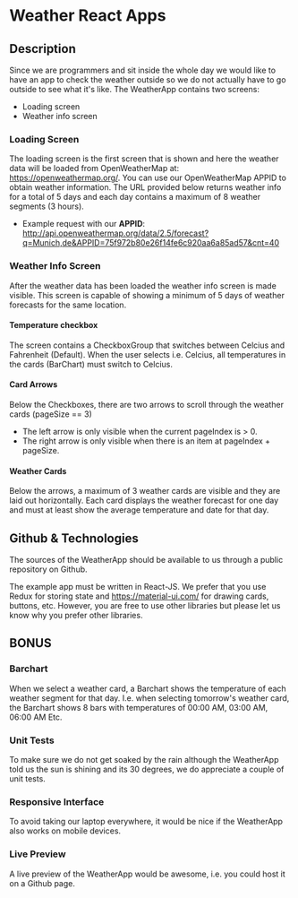 # Weather React Apps

## Description

Since we are programmers and sit inside the whole day we would like to have an app to check the
weather outside so we do not actually have to go outside to see what it's like. The WeatherApp contains two screens:

- Loading screen
- Weather info screen

### Loading Screen

The loading screen is the first screen that is shown and here the weather data will be loaded from OpenWeatherMap at: https://openweathermap.org/. You can use our OpenWeatherMap APPID to obtain weather information. The URL provided below returns weather info for a total of 5 days and each day contains a maximum of 8 weather segments (3 hours).

- Example request with our **APPID**:
  http://api.openweathermap.org/data/2.5/forecast?q=Munich,de&APPID=75f972b80e26f14fe6c920aa6a85ad57&cnt=40

### Weather Info Screen

After the weather data has been loaded the weather info screen is made visible. This screen is capable of showing a minimum of 5 days of weather forecasts for the same location.

#### **Temperature checkbox**

The screen contains a CheckboxGroup that switches between Celcius and Fahrenheit (Default). When the user selects i.e. Celcius, all temperatures in the cards (BarChart) must switch to Celcius.

#### **Card Arrows**

Below the Checkboxes, there are two arrows to scroll through the weather cards (pageSize == 3)

- The left arrow is only visible when the current pageIndex is > 0.
- The right arrow is only visible when there is an item at pageIndex + pageSize.

#### **Weather Cards**

Below the arrows, a maximum of 3 weather cards are visible and they are laid out horizontally. Each card displays the weather forecast for one day and must at least show the average temperature and date for that day.

## Github & Technologies

The sources of the WeatherApp should be available to us through a public repository on Github.

The example app must be written in React-JS. We prefer that you use Redux for storing state and https://material-ui.com/ for drawing cards, buttons, etc. However, you are free to use other libraries but please let us know why you prefer other libraries.

## BONUS

### **Barchart**

When we select a weather card, a Barchart shows the temperature of each weather segment for that day. I.e. when selecting tomorrow's weather card, the Barchart shows 8 bars with temperatures of 00:00 AM, 03:00 AM, 06:00 AM Etc.

### **Unit Tests**

To make sure we do not get soaked by the rain although the WeatherApp told us the sun is shining and its 30 degrees, we do appreciate a couple of unit tests.

### **Responsive Interface**

To avoid taking our laptop everywhere, it would be nice if the WeatherApp also works on mobile devices.

### **Live Preview**

A live preview of the WeatherApp would be awesome, i.e. you could host it on a Github page.
